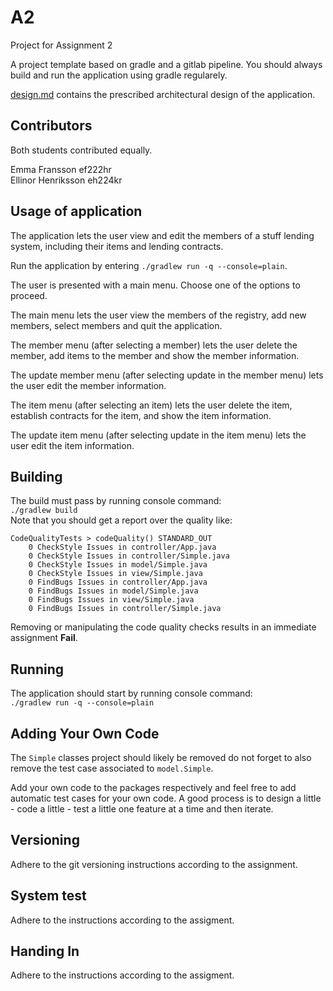 # A2
Project for Assignment 2

A project template based on gradle and a gitlab pipeline. You should always build and run the application using gradle regularely.

[design.md](design.md) contains the prescribed architectural design of the application.

## Contributors
Both students contributed equally.   

Emma Fransson ef222hr   
Ellinor Henriksson eh224kr

## Usage of application
The application lets the user view and edit the members of a stuff lending system, including their items and lending contracts.

Run the application by entering `./gradlew run -q --console=plain`.

The user is presented with a main menu. Choose one of the options to proceed. 

The main menu lets the user view the members of the registry, add new members, select members and quit the application.   

The member menu (after selecting a member) lets the user delete the member, add items to the member and show the member information.   

The update member menu (after selecting update in the member menu) lets the user edit the member information.   

The item menu (after selecting an item) lets the user delete the item, establish contracts for the item, and show the item information.   

The update item menu (after selecting update in the item menu) lets the user edit the item information.

## Building
The build must pass by running console command:  
`./gradlew build`  
Note that you should get a report over the quality like:
```
CodeQualityTests > codeQuality() STANDARD_OUT
    0 CheckStyle Issues in controller/App.java
    0 CheckStyle Issues in controller/Simple.java
    0 CheckStyle Issues in model/Simple.java
    0 CheckStyle Issues in view/Simple.java
    0 FindBugs Issues in controller/App.java
    0 FindBugs Issues in model/Simple.java
    0 FindBugs Issues in view/Simple.java
    0 FindBugs Issues in controller/Simple.java
```

Removing or manipulating the code quality checks results in an immediate assignment **Fail**. 

## Running
The application should start by running console command:  
`./gradlew run -q --console=plain`

## Adding Your Own Code
The `Simple` classes project should likely be removed do not forget to also remove the test case associated to `model.Simple`.  

Add your own code to the packages respectively and feel free to add automatic test cases for your own code. A good process is to design a little - code a little - test a little one feature at a time and then iterate.

## Versioning
Adhere to the git versioning instructions according to the assignment.

## System test
Adhere to the instructions according to the assigment.

## Handing In
Adhere to the instructions according to the assigment.

